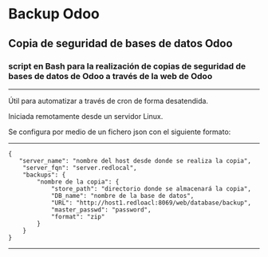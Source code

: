 # Backup Odoo

## Copia de seguridad de bases de datos Odoo

### script en Bash para la realización de copias de seguridad de bases de datos de Odoo a través de la web de Odoo

---

Útil para automatizar a través de cron de forma desatendida.

Iniciada remotamente desde un servidor Linux.

Se configura por medio de un fichero json con el siguiente formato:

***
```
{  
   "server_name": "nombre del host desde donde se realiza la copia",
    "server_fqn": "server.redlocal",
    "backups": {
        "nombre de la copia": {
            "store_path": "directorio donde se almacenará la copia",
            "DB_name": "nombre de la base de datos",
            "URL": "http://host1.redloacl:8069/web/database/backup",
            "master_passwd": "password",
            "format": "zip"
        }
    }
}
```
***
